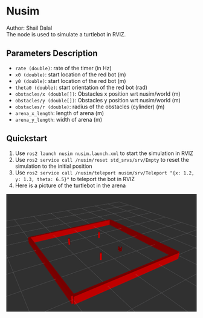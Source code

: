 # Nusim

Author: Shail Dalal <br>
The node is used to simulate a turtlebot in RVIZ.

## Parameters Description

* `rate (double)`: rate of the timer (in Hz)
* `x0 (double)`: start location of the red bot (m)
* `y0 (double)`: start location of the red bot (m)
* `theta0 (double)`: start orientation of the red bot (rad)
* `obstacles/x (double[])`: Obstacles x position wrt nusim/world (m)
* `obstacles/y (double[])`: Obstacles y position wrt nusim/world (m)
* `obstacles/r (double)`: radius of the obstacles (cylinder) (m)
* `arena_x_length`: length of arena (m)
* `arena_y_length`: width of arena (m)

## Quickstart
1. Use `ros2 launch nusim nusim.launch.xml` to start the simulation in RVIZ
2. Use `ros2 service call /nusim/reset std_srvs/srv/Empty` to reset the simulation to the initial position
3. Use `ros2 service call /nusim/teleport nusim/srv/Teleport "{x: 1.2, y: 1.3, theta: 6.5}"` to teleport the bot in RVIZ
4. Here is a picture of the turtlebot in the arena

![](images/nusim1.png)

